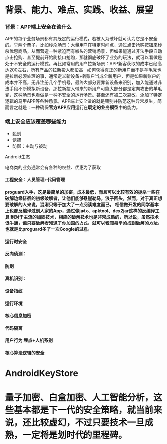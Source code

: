 # 背景、能力、难点、实践、收益、展望


### 背景：APP端上安全在谈什么

APP的每个业务场景都有其既定的运行模式，若被人为破坏就可认为它是不安全的。举两个栗子，比如秒杀场景：大量用户在特定时间点，通过点击抢购按钮来秒杀优惠商品，从而营造一种紧迫而有噱头的营销场景，但如果能通过非法手段自动点击抢购、甚至提前开始刷接口抢购，那就彻底破坏了业务的玩法，就可以看做是处于不安全的运行模式。再比如常用的用户拉新场景：APP新客获取的成本已经高达200左右，所有产品的拉新投入都蛮高，如何获得真正的新用户而不是羊毛党也是拉新必须处理的事，通常定义新设备+新账户当成全新用户，但是如果新账户的成本并不高，无非注册几个手机号，最终大部分要靠新设备来识别，加入能通过非法手段不断模拟新设备，那拉新投入带来的新用户可能大部分都是定向攻击的羊毛党，这种场景也看做是一种不安全的运行场景。甚至还有被二次篡改，添加了特定逻辑的马甲APP等各种场景。APP端上安全做的就是甄别并防范这种异常发生，简而言之就是：一种确保**官方APP应用**运行在**既定的业务模型**中的能力。

###  端上安全应该覆盖哪些能力


* 甄别
* 诱捕
* 防御：主动与被动

Android生态


电商类的业务通常会有各种的权益、优惠为了获取





####  工程安全：人员管理+代码管理
#### proguard入手，这是最简单的加密，成本最低，而且可以比较有效的扼杀一些在破解边缘徘徊的初级破解者，让他们能够悬崖勒马，浪子回头，然而，对于真正想要破解的人来说，混淆只等于加大了一点阅读难度而已， 相信做开发的同学基本上也都反编译过别人家的App，通过像jadx、apktool、dex2jar这样的反编译工具  到对于主流的加固技术，相应的破解技术也是非常成熟的，所以说，虽然技术很牛逼，但只要破解者知道了你加固的方式，就可以轻而易举的找到破解的方法，也就是比proguard多了一次Google的过程。
####  运行时安全
####  反向侦测：
####  防刷  
####  真机识别：
####  设备指纹
####  运行环境
####  核心信息加密
####  代码隔离
####  用户行为 埋点+人机系别
#### 核心算法逻辑的安全

# AndroidKeyStore


# 量子加密、白盒加密、人工智能分析，这些基本都是下一代的安全策略，就当前来说，还比较虚幻，不过只要技术一旦成熟，一定将是划时代的里程碑。

 
 